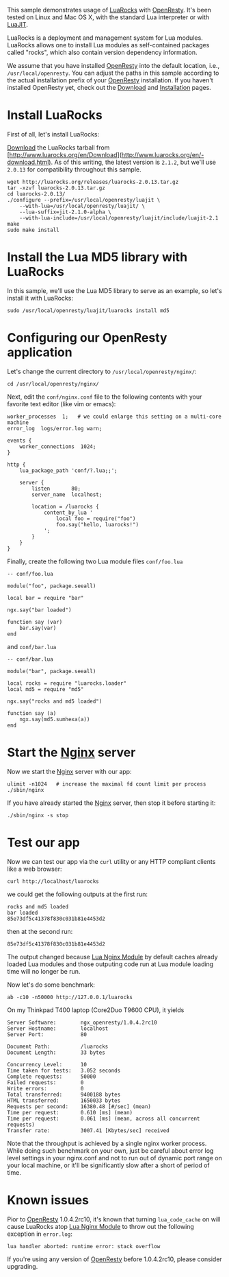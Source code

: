 <!---
    @title         Using Lua Rocks
    @creator       Yichun Zhang
    @created       2011-08-07 02:32 GMT
    @modifier      Yichun Zhang
    @modifier_link yichun-zhang
    @modified      2014-01-25 17:59 GMT
    @changes       36
--->

This sample demonstrates usage of [LuaRocks](http://www.luarocks.org/) with [OpenResty](openresty.html). It's been tested on Linux and Mac OS X, with the standard Lua interpreter or with [LuaJIT](luajit.html).

LuaRocks is a deployment and management system for Lua modules. LuaRocks allows one to install Lua modules as self-contained packages called "rocks", which also contain version dependency  information.

We assume that you have installed [OpenResty](openresty.html) into the default location, i.e., `/usr/local/openresty`. You can adjust the paths in this sample according to the actual installation prefix of your [OpenResty](openresty.html) installation. If you haven't installed OpenResty yet, check out the [Download](download.html) and [Installation](installation.html) pages.


#  Install LuaRocks
First of all, let's install LuaRocks:

[Download](download.html) the LuaRocks tarball from [http://www.luarocks.org/en/Download](http://www.luarocks.org/en/-download.html). As of this writing, the latest version is `2.1.2`, but we'll use `2.0.13` for compatibility throughout this sample.

```
wget http://luarocks.org/releases/luarocks-2.0.13.tar.gz
tar -xzvf luarocks-2.0.13.tar.gz
cd luarocks-2.0.13/
./configure --prefix=/usr/local/openresty/luajit \
    --with-lua=/usr/local/openresty/luajit/ \
    --lua-suffix=jit-2.1.0-alpha \
    --with-lua-include=/usr/local/openresty/luajit/include/luajit-2.1
make
sudo make install
```


#  Install the Lua MD5 library with LuaRocks
In this sample, we'll use the Lua MD5 library to serve as an example, so let's install it with LuaRocks:

```
sudo /usr/local/openresty/luajit/luarocks install md5
```


#  Configuring our OpenResty application
Let's change the current directory to `/usr/local/openresty/nginx/`:

```
cd /usr/local/openresty/nginx/
```

Next, edit the `conf/nginx.conf` file to the following contents with your favorite text editor (like vim or emacs):

```
worker_processes  1;   # we could enlarge this setting on a multi-core machine
error_log  logs/error.log warn;

events {
    worker_connections  1024;
}

http {
    lua_package_path 'conf/?.lua;;';

    server {
        listen       80;
        server_name  localhost;

        location = /luarocks {
            content_by_lua '
                local foo = require("foo")
                foo.say("hello, luarocks!")
            ';
        }
    }
}
```

Finally, create the following two Lua module files `conf/foo.lua`

```
-- conf/foo.lua

module("foo", package.seeall)

local bar = require "bar"

ngx.say("bar loaded")

function say (var)
    bar.say(var)
end
```

and `conf/bar.lua`

```
-- conf/bar.lua

module("bar", package.seeall)

local rocks = require "luarocks.loader"
local md5 = require "md5"

ngx.say("rocks and md5 loaded")

function say (a)
    ngx.say(md5.sumhexa(a))
end
```


#  Start the [Nginx](nginx.html) server
Now we start the [Nginx](nginx.html) server with our app:

```
ulimit -n1024   # increase the maximal fd count limit per process
./sbin/nginx
```

If you have already started the [Nginx](nginx.html) server, then stop it before starting it:

```
./sbin/nginx -s stop
```


#  Test our app
Now we can test our app via the `curl` utility or any HTTP compliant clients like a web browser:

```
curl http://localhost/luarocks
```

we could get the following outputs at the first run:

```
rocks and md5 loaded
bar loaded
85e73df5c41378f830c031b81e4453d2
```

then at the second run:

```
85e73df5c41378f830c031b81e4453d2
```

The output changed because [Lua Nginx Module](lua-nginx-module.html) by default caches already loaded Lua modules and those outputing code run at Lua module loading time will no longer be run.

Now let's do some benchmark:

```
ab -c10 -n50000 http://127.0.0.1/luarocks
```

On my Thinkpad T400 laptop (Core2Duo T9600 CPU), it yields

```
Server Software:        ngx_openresty/1.0.4.2rc10
Server Hostname:        localhost
Server Port:            80

Document Path:          /luarocks
Document Length:        33 bytes

Concurrency Level:      10
Time taken for tests:   3.052 seconds
Complete requests:      50000
Failed requests:        0
Write errors:           0
Total transferred:      9400188 bytes
HTML transferred:       1650033 bytes
Requests per second:    16380.48 [#/sec] (mean)
Time per request:       0.610 [ms] (mean)
Time per request:       0.061 [ms] (mean, across all concurrent requests)
Transfer rate:          3007.41 [Kbytes/sec] received
```

Note that the throughput is achieved by a single nginx worker process. While doing such benchmark on your own, just be careful about error log level settings in your nginx.conf and not to run out of dynamic port range on your local machine, or it'll be significantly slow after a short of period of time.

#  Known issues
Pior to [OpenResty](openresty.html) 1.0.4.2rc10, it's known that turning `lua_code_cache` on will cause LuaRocks atop [Lua Nginx Module](lua-nginx-module.html) to throw out the following exception in `error.log`:

```
lua handler aborted: runtime error: stack overflow
```

If you're using any version of [OpenResty](openresty.html) before 1.0.4.2rc10, please consider upgrading.

